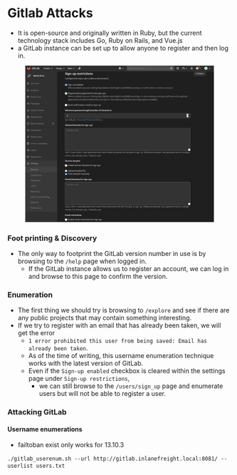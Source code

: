 # Gitlab Attacks

* It is open-source and originally written in Ruby, but the current technology stack includes Go, Ruby on Rails, and Vue.js
* a GitLab instance can be set up to allow anyone to register and then log in.

<figure><img src="../.gitbook/assets/image (5).png" alt=""><figcaption></figcaption></figure>



### Foot printing & Discovery

* The only way to footprint the GitLab version number in use is by browsing to the `/help` page when logged in.
  * &#x20;If the GitLab instance allows us to register an account, we can log in and browse to this page to confirm the version.

### Enumeration

* The first thing we should try is browsing to `/explore` and see if there are any public projects that may contain something interesting.
* &#x20;If we try to register with an email that has already been taken, we will get the error&#x20;
  * `1 error prohibited this user from being saved: Email has already been taken`.
  * As of the time of writing, this username enumeration technique works with the latest version of GitLab.
  * Even if the `Sign-up enabled` checkbox is cleared within the settings page under `Sign-up restrictions`,
    * we can still browse to the `/users/sign_up` page and enumerate users but will not be able to register a user.

### Attacking GitLab

#### Username enumerations

* failtoban exist only works for 13.10.3

```shell-session
./gitlab_userenum.sh --url http://gitlab.inlanefreight.local:8081/ --userlist users.txt
```
